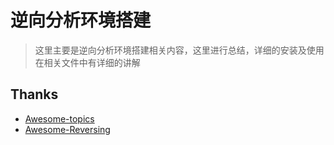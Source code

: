 # 逆向分析环境搭建

> 这里主要是逆向分析环境搭建相关内容，这里进行总结，详细的安装及使用在相关文件中有详细的讲解


## Thanks

- [Awesome-topics](https://github.com/topics/awesome)
- [Awesome-Reversing](https://github.com/ReversingID/Awesome-Reversing)